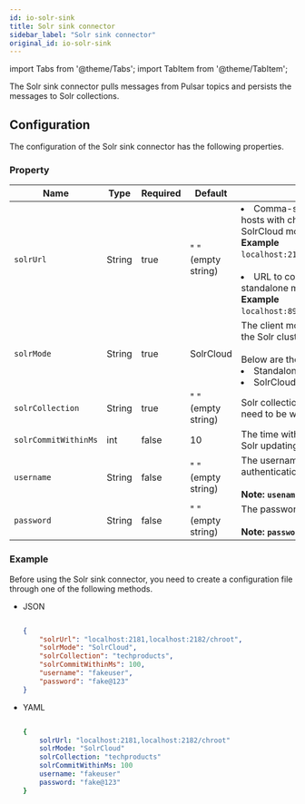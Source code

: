 ```yaml
---
id: io-solr-sink
title: Solr sink connector
sidebar_label: "Solr sink connector"
original_id: io-solr-sink
---
```


import Tabs from '@theme/Tabs';
import TabItem from '@theme/TabItem';


The Solr sink connector pulls messages from Pulsar topics 
and persists the messages to Solr collections.



## Configuration

The configuration of the Solr sink connector has the following properties.



### Property

| Name | Type|Required | Default | Description 
|------|----------|----------|---------|-------------|
| `solrUrl` | String|true|" " (empty string) | <li>Comma-separated zookeeper hosts with chroot used in the SolrCloud mode. <br />**Example**<br />`localhost:2181,localhost:2182/chroot` <br /><br /></li><li>URL to connect to Solr used in standalone mode. <br />**Example**<br />`localhost:8983/solr` </li>|
| `solrMode` | String|true|SolrCloud| The client mode when interacting with the Solr cluster. <br /><br />Below are the available options:<br /><li>Standalone<br /></li><li> SolrCloud</li>|
| `solrCollection` |String|true| " " (empty string) | Solr collection name to which records need to be written. |
| `solrCommitWithinMs` |int| false|10 | The time within million seconds for Solr updating commits.|
| `username` |String|false|  " " (empty string) | The username for basic authentication.<br /><br />**Note: `usename` is case-sensitive.** |
| `password` | String|false|  " " (empty string) | The password for basic authentication. <br /><br />**Note: `password` is case-sensitive.** |



### Example

Before using the Solr sink connector, you need to create a configuration file through one of the following methods.

* JSON

  ```json
  
  {
      "solrUrl": "localhost:2181,localhost:2182/chroot",
      "solrMode": "SolrCloud",
      "solrCollection": "techproducts",
      "solrCommitWithinMs": 100,
      "username": "fakeuser",
      "password": "fake@123"
  }
  
  ```

* YAML

  ```yaml
  
  {
      solrUrl: "localhost:2181,localhost:2182/chroot"
      solrMode: "SolrCloud"
      solrCollection: "techproducts"
      solrCommitWithinMs: 100
      username: "fakeuser"
      password: "fake@123"
  }
  
  ```

